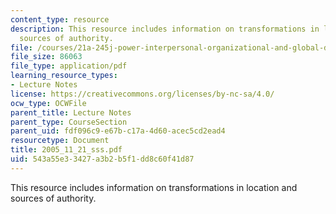 ```yaml
---
content_type: resource
description: This resource includes information on transformations in location and
  sources of authority.
file: /courses/21a-245j-power-interpersonal-organizational-and-global-dimensions-fall-2005/543a55e33427a3b2b5f1dd8c60f41d87_2005_11_21_sss.pdf
file_size: 86063
file_type: application/pdf
learning_resource_types:
- Lecture Notes
license: https://creativecommons.org/licenses/by-nc-sa/4.0/
ocw_type: OCWFile
parent_title: Lecture Notes
parent_type: CourseSection
parent_uid: fdf096c9-e67b-c17a-4d60-acec5cd2ead4
resourcetype: Document
title: 2005_11_21_sss.pdf
uid: 543a55e3-3427-a3b2-b5f1-dd8c60f41d87
---
```

This resource includes information on transformations in location and sources of authority.